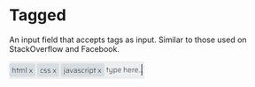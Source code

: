 # Tagged
An input field that accepts tags as input. Similar to those used on StackOverflow and Facebook.

<img src="Capture.png" alt="Screenshot of tags input field." />
